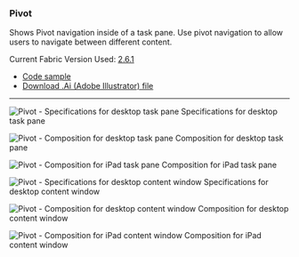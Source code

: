 ### Pivot

Shows Pivot navigation inside of a task pane. Use pivot navigation to allow users to navigate between different content. 

Current Fabric Version Used: [2.6.1](https://github.com/OfficeDev/office-ui-fabric-core/releases/tag/2.6.1)

* [Code sample](https://github.com/OfficeDev/Office-Add-in-UX-Design-Patterns-Code/tree/master/templates/navigation/pivot)
* [Download .Ai (Adobe Illustrator) file](https://github.com/OfficeDev/Office-Add-in-UX-Design-Patterns/blob/master/Patterns/Source%20Files/Pivot.ai?raw=true)

***

![Pivot - Specifications for desktop task pane](https://raw.githubusercontent.com/OfficeDev/Office-Add-in-UX-Design-Patterns/master/Patterns/Assets/Pivot/Pivot_Desktop%20Task%20Pane%20Callouts.png)
Specifications for desktop task pane 


![Pivot - Composition for desktop task pane](https://raw.githubusercontent.com/OfficeDev/Office-Add-in-UX-Design-Patterns/master/Patterns/Assets/Pivot/Pivot_Desktop%20Task%20Pane.png)
Composition for desktop task pane 


![Pivot - Composition for iPad task pane](https://raw.githubusercontent.com/OfficeDev/Office-Add-in-UX-Design-Patterns/master/Patterns/Assets/Pivot/Pivot-06.png)
Composition for iPad task pane 


![Pivot - Specifications for desktop content window](https://raw.githubusercontent.com/OfficeDev/Office-Add-in-UX-Design-Patterns/master/Patterns/Assets/Pivot/Pivot_Desktop%20Content%20Window%20Callouts.png)
Specifications for desktop content window


![Pivot - Composition for desktop content window](https://raw.githubusercontent.com/OfficeDev/Office-Add-in-UX-Design-Patterns/master/Patterns/Assets/Pivot/Pivot_Desktop%20Content%20Window.png)
Composition for desktop content window


![Pivot - Composition for iPad content window](https://raw.githubusercontent.com/OfficeDev/Office-Add-in-UX-Design-Patterns/master/Patterns/Assets/Pivot/Pivot-07.png)
Composition for iPad content window
